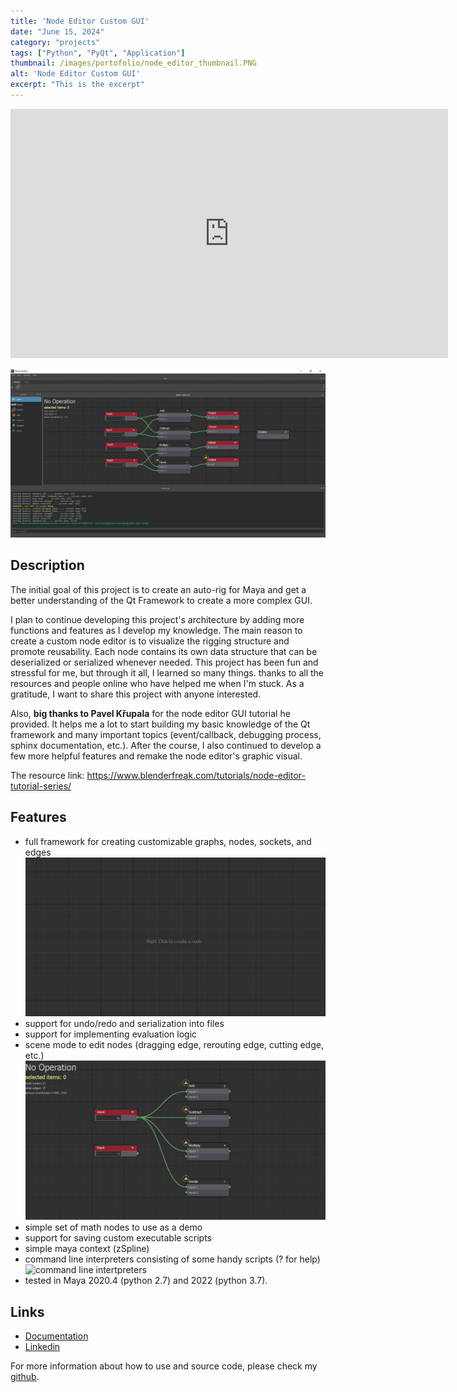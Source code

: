 ```yaml
--- 
title: 'Node Editor Custom GUI'
date: "June 15, 2024"
category: "projects"
tags: ["Python", "PyQt", "Application"]
thumbnail: /images/portofolio/node_editor_thumbnail.PNG
alt: 'Node Editor Custom GUI'
excerpt: "This is the excerpt"
---
```


<iframe src="https://www.linkedin.com/embed/feed/update/urn:li:ugcPost:7206729033827495936?compact=1" height="399" width="700" frameborder="0" allowfullscreen="" title="Embedded post"></iframe>

![Node Editor UI](https://github.com/Atxada/Node_Editor/blob/main/docs/Node%20Editor%20UI.PNG?raw=true "Node Editor UI")

## Description

The initial goal of this project is to create an auto-rig for Maya and get a better understanding of the Qt Framework to create a more complex GUI.

I plan to continue developing this project's architecture by adding more functions and features as I develop my knowledge. 
The main reason to create a custom node editor is to visualize the rigging structure and promote reusability. 
Each node contains its own data structure that can be deserialized or serialized whenever needed.
This project has been fun and stressful for me, but through it all, I learned so many things.
thanks to all the resources and people online who have helped me when I'm stuck. As a gratitude, I want to share this project with anyone interested.

Also, **big thanks to Pavel Křupala** for the node editor GUI tutorial he provided. It helps me a lot to start building my basic knowledge of the Qt framework and many important topics (event/callback, debugging process, sphinx documentation, etc.). After the course, I also continued to develop a few more helpful features and remake the node editor's graphic visual.

The resource link:
https://www.blenderfreak.com/tutorials/node-editor-tutorial-series/

## Features
- full framework for creating customizable graphs, nodes, sockets, and edges
![customizable node editor](https://github.com/Atxada/Node_Editor/blob/main/docs/Example%20Node%20Editor.gif?raw=true)
- support for undo/redo and serialization into files
- support for implementing evaluation logic
- scene mode to edit nodes (dragging edge, rerouting edge, cutting edge, etc.)
![edit nodes mode](https://github.com/Atxada/Node_Editor/blob/main/docs/Mode%20Node%20Editor.gif?raw=true)
- simple set of math nodes to use as a demo
- support for saving custom executable scripts
- simple maya context (zSpline) 
- command line interpreters consisting of some handy scripts (? for help)
![command line intertpreters](https://github.com/Atxada/Node_Editor/blob/main/docs/Command%20line%20Node%20Editor.gif?raw=true)
- tested in Maya 2020.4 (python 2.7) and 2022 (python 3.7).

## Links
- [Documentation](https://zeno-node-editor.readthedocs.io/en/latest/)
- [Linkedin](https://www.linkedin.com/in/aldo-aldrich-962975220/)

For more information about how to use and source code, please check my [github](https://github.com/Atxada/Node_Editor).
